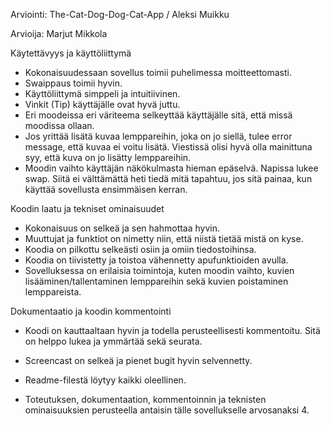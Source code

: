 Arviointi: The-Cat-Dog-Dog-Cat-App / Aleksi Muikku

Arvioija: Marjut Mikkola

Käytettävyys ja käyttöliittymä

- Kokonaisuudessaan sovellus toimii puhelimessa moitteettomasti.
- Swaippaus toimii hyvin.
- Käyttöliittymä simppeli ja intuitiivinen.
- Vinkit (Tip) käyttäjälle ovat hyvä juttu.
- Eri moodeissa eri väriteema selkeyttää käyttäjälle sitä, että missä moodissa ollaan.
- Jos yrittää lisätä kuvaa lemppareihin, joka on jo siellä, tulee error message, että kuvaa ei voitu lisätä. Viestissä olisi hyvä olla mainittuna syy, että kuva on jo lisätty lemppareihin.
- Moodin vaihto käyttäjän näkökulmasta hieman epäselvä. Napissa lukee swap. Siitä ei välttämättä heti tiedä mitä tapahtuu, jos sitä painaa, kun käyttää sovellusta ensimmäisen kerran.

Koodin laatu ja tekniset ominaisuudet

- Kokonaisuus on selkeä ja sen hahmottaa hyvin.
- Muuttujat ja funktiot on nimetty niin, että niistä tietää mistä on kyse.
- Koodia on pilkottu selkeästi osiin ja omiin tiedostoihinsa.
- Koodia on tiivistetty ja toistoa vähennetty apufunktioiden avulla.
- Sovelluksessa on erilaisia toimintoja, kuten moodin vaihto, kuvien lisääminen/tallentaminen lemppareihin sekä kuvien poistaminen lemppareista.

Dokumentaatio ja koodin kommentointi

- Koodi on kauttaaltaan hyvin ja todella perusteellisesti kommentoitu. Sitä on helppo lukea ja ymmärtää sekä seurata.
- Screencast on selkeä ja pienet bugit hyvin selvennetty.
- Readme-filestä löytyy kaikki oleellinen.

- Toteutuksen, dokumentaation, kommentoinnin ja teknisten ominaisuuksien perusteella antaisin tälle sovellukselle arvosanaksi 4.
